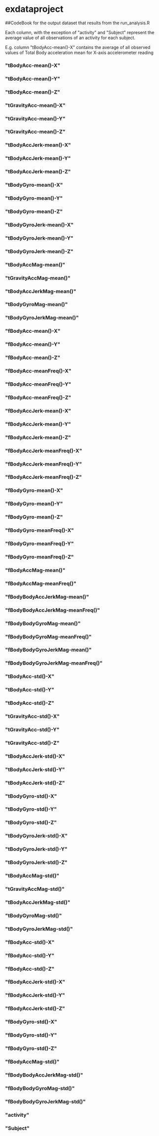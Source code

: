 # exdataproject

##CodeBook for the output dataset that results from the run_analysis.R

Each column, with the exception of "activity" and "Subject" represent the average value of all observations of an activity for each subject.

E.g. column "tBodyAcc-mean()-X" contains the average of all observed values of Total Body acceleration mean for X-axis accelerometer reading

###	"tBodyAcc-mean()-X"
### "tBodyAcc-mean()-Y"
### "tBodyAcc-mean()-Z" 
### "tGravityAcc-mean()-X"
### "tGravityAcc-mean()-Y"
### "tGravityAcc-mean()-Z"
### "tBodyAccJerk-mean()-X"
### "tBodyAccJerk-mean()-Y"
### "tBodyAccJerk-mean()-Z"
### "tBodyGyro-mean()-X"
### "tBodyGyro-mean()-Y"
### "tBodyGyro-mean()-Z"
### "tBodyGyroJerk-mean()-X"
### "tBodyGyroJerk-mean()-Y"
### "tBodyGyroJerk-mean()-Z"
### "tBodyAccMag-mean()"
### "tGravityAccMag-mean()"
### "tBodyAccJerkMag-mean()"
### "tBodyGyroMag-mean()"
### "tBodyGyroJerkMag-mean()"
### "fBodyAcc-mean()-X"
### "fBodyAcc-mean()-Y"
### "fBodyAcc-mean()-Z"
### "fBodyAcc-meanFreq()-X"
### "fBodyAcc-meanFreq()-Y"
### "fBodyAcc-meanFreq()-Z"
### "fBodyAccJerk-mean()-X"
### "fBodyAccJerk-mean()-Y"
### "fBodyAccJerk-mean()-Z"
### "fBodyAccJerk-meanFreq()-X"
### "fBodyAccJerk-meanFreq()-Y"
### "fBodyAccJerk-meanFreq()-Z"
### "fBodyGyro-mean()-X"
### "fBodyGyro-mean()-Y"
### "fBodyGyro-mean()-Z"
### "fBodyGyro-meanFreq()-X"
### "fBodyGyro-meanFreq()-Y"
### "fBodyGyro-meanFreq()-Z"
### "fBodyAccMag-mean()"
### "fBodyAccMag-meanFreq()"
### "fBodyBodyAccJerkMag-mean()"
### "fBodyBodyAccJerkMag-meanFreq()"
### "fBodyBodyGyroMag-mean()"
### "fBodyBodyGyroMag-meanFreq()"
### "fBodyBodyGyroJerkMag-mean()"
### "fBodyBodyGyroJerkMag-meanFreq()"
### "tBodyAcc-std()-X"
### "tBodyAcc-std()-Y"
### "tBodyAcc-std()-Z"
### "tGravityAcc-std()-X"
### "tGravityAcc-std()-Y"
### "tGravityAcc-std()-Z"
### "tBodyAccJerk-std()-X"
### "tBodyAccJerk-std()-Y"
### "tBodyAccJerk-std()-Z"
### "tBodyGyro-std()-X"
### "tBodyGyro-std()-Y"
### "tBodyGyro-std()-Z"
### "tBodyGyroJerk-std()-X"
### "tBodyGyroJerk-std()-Y"
### "tBodyGyroJerk-std()-Z"
### "tBodyAccMag-std()"
### "tGravityAccMag-std()"
### "tBodyAccJerkMag-std()"
### "tBodyGyroMag-std()"
### "tBodyGyroJerkMag-std()"
### "fBodyAcc-std()-X"
### "fBodyAcc-std()-Y"
### "fBodyAcc-std()-Z"
### "fBodyAccJerk-std()-X"
### "fBodyAccJerk-std()-Y"
### "fBodyAccJerk-std()-Z"
### "fBodyGyro-std()-X"
### "fBodyGyro-std()-Y"
### "fBodyGyro-std()-Z"
### "fBodyAccMag-std()"
### "fBodyBodyAccJerkMag-std()"
### "fBodyBodyGyroMag-std()"
### "fBodyBodyGyroJerkMag-std()"
### "activity"
### "Subject"
